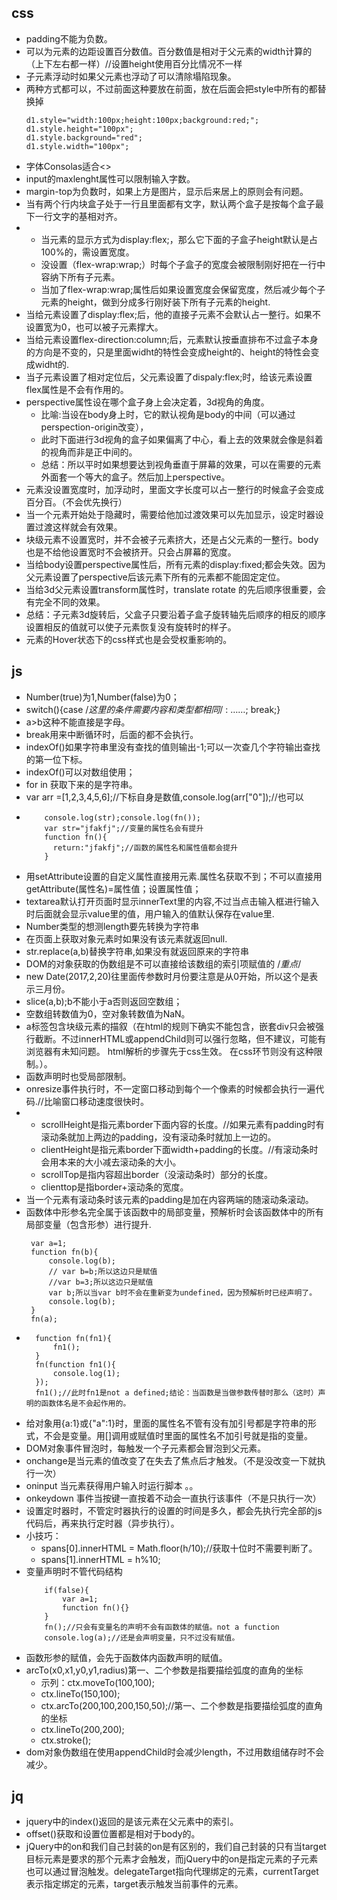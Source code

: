 ## css
+ padding不能为负数。
+ 可以为元素的边距设置百分数值。百分数值是相对于父元素的width计算的（上下左右都一样）//设置height使用百分比情况不一样
+ 子元素浮动时如果父元素也浮动了可以清除塌陷现象。
+ 两种方式都可以，不过前面这种要放在前面，放在后面会把style中所有的都替换掉
    ```
    d1.style="width:100px;height:100px;background:red;";
    d1.style.height="100px";
    d1.style.background="red";
    d1.style.width="100px";
    ```
+ 字体Consolas适合<>
+ input的maxlenght属性可以限制输入字数。
+ margin-top为负数时，如果上方是图片，显示后来居上的原则会有问题。
+ 当有两个行内块盒子处于一行且里面都有文字，默认两个盒子是按每个盒子最下一行文字的基相对齐。
+ 
    + 当元素的显示方式为display:flex;，那么它下面的子盒子height默认是占100%的，需设置宽度。
    + 没设置（flex-wrap:wrap;）时每个子盒子的宽度会被限制刚好把在一行中容纳下所有子元素。
    + 当加了flex-wrap:wrap;属性后如果设置宽度会保留宽度，然后减少每个子元素的height，做到分成多行刚好装下所有子元素的height.
+ 当给元素设置了display:flex;后，他的直接子元素不会默认占一整行。如果不设置宽为0，也可以被子元素撑大。
+ 当给元素设置flex-direction:column;后，元素默认按垂直排布不过盒子本身的方向是不变的，只是里面widht的特性会变成height的、height的特性会变成widht的.
+ 当子元素设置了相对定位后，父元素设置了dispaly:flex;时，给该元素设置flex属性是不会有作用的。
+ perspective属性设在哪个盒子身上会决定着，3d视角的角度。
    + 比喻:当设在body身上时，它的默认视角是body的中间（可以通过perspection-origin改变），
    + 此时下面进行3d视角的盒子如果偏离了中心，看上去的效果就会像是斜着的视角而非是正中间的。
    + 总结：所以平时如果想要达到视角垂直于屏幕的效果，可以在需要的元素外面套一个等大的盒子。然后加上perspective。
+ 元素没设置宽度时，加浮动时，里面文字长度可以占一整行的时候盒子会变成百分百。（不会优先换行）
+ 当一个元素开始处于隐藏时，需要给他加过渡效果可以先加显示，设定时器设置过渡这样就会有效果。
+ 块级元素不设置宽时，并不会被子元素挤大，还是占父元素的一整行。body也是不给他设置宽时不会被挤开。只会占屏幕的宽度。
+ 当给body设置perspective属性后，所有元素的display:fixed;都会失效。因为父元素设置了perspective后该元素下所有的元素都不能固定定位。
+ 当给3d父元素设置transform属性时，translate  rotate 的先后顺序很重要，会有完全不同的效果。
+ 总结：子元素3d旋转后，父盒子只要沿着子盒子旋转轴先后顺序的相反的顺序设置相反的值就可以使子元素恢复没有旋转时的样子。
+ 元素的Hover状态下的css样式也是会受权重影响的。

## js
+ Number(true)为1,Number(false)为0；
+ switch(){case /*这里的条件需要内容和类型都相同*/ : ……; break;}
+ a>b这种不能直接是字母。
+ break用来中断循环时，后面的都不会执行。
+ indexOf()如果字符串里没有查找的值则输出-1;可以一次查几个字符输出查找的第一位下标。
+ indexOf()可以对数组使用；
+ for in 获取下来的是字符串。
+ var arr =[1,2,3,4,5,6];//下标自身是数值,console.log(arr["0"]);//也可以
+ ```
      console.log(str);console.log(fn());
      var str="jfakfj";//变量的属性名会有提升
      function fn(){
        return:"jfakfj";//函数的属性名和属性值都会提升
      }
    ```
+ 用setAttribute设置的自定义属性直接用元素.属性名获取不到；不可以直接用getAttribute(属性名)=属性值；设置属性值；
+ textarea默认打开页面时显示innerText里的内容,不过当点击输入框进行输入时后面就会显示value里的值，用户输入的值默认保存在value里.
+ Number类型的想测length要先转换为字符串
+ 在页面上获取对象元素时如果没有该元素就返回null.
+ str.replace(a,b)替换字符串,如果没有就返回原来的字符串
+ DOM的对象获取的伪数组是不可以直接给该数组的索引项赋值的       /*重点*/
+ new Date(2017,2,20)往里面传参数时月份要注意是从0开始，所以这个是表示三月份。
+ slice(a,b);b不能小于a否则返回空数组；
+ 空数组转数值为0，空对象转数值为NaN。
+ a标签包含块级元素的描叙（在html的规则下确实不能包含，嵌套div只会被强行截断。不过innerHTML或appendChild则可以强行忽略，但不建议，可能有浏览器有未知问题。
html解析的步骤先于css生效。
在css环节则没有这种限制。）。
+ 函数声明时也受局部限制。
+ onresize事件执行时，不一定窗口移动到每个一个像素的时候都会执行一遍代码.//比喻窗口移动速度很快时。
+ 
    + scrollHeight是指元素border下面内容的长度。//如果元素有padding时有滚动条就加上两边的padding，没有滚动条时就加上一边的。
    + clientHeight是指元素border下面width+padding的长度。//有滚动条时会用本来的大小减去滚动条的大小。
    + scrollTop是指内容超出border（没滚动条时）部分的长度。
    + clienttop是指border+滚动条的宽度。
+ 当一个元素有滚动条时该元素的padding是加在内容两端的随滚动条滚动。
+ 函数体中形参名完全属于该函数中的局部变量，预解析时会该函数体中的所有局部变量（包含形参）进行提升.
   ```
    var a=1;
    function fn(b){
        console.log(b);
        // var b=b;所以这边只是赋值
        //var b=3;所以这边只是赋值
        var b;所以当var b时不会在重新变为undefined，因为预解析时已经声明了。
        console.log(b);
    }
    fn(a);
    ```
+ ```
    function fn(fn1){
        fn1();
    }
    fn(function fn1(){
        console.log(1);
    });
    fn1();//此时fn1是not a defined;结论：当函数是当做参数传替时那么（这时）声明的函数体名是不会起作用的。
    ```
+ 给对象用{a:1}或{"a":1}时，里面的属性名不管有没有加引号都是字符串的形式，不会是变量。用[]调用或赋值时里面的属性名不加引号就是指的变量。
+ DOM对象事件冒泡时，每触发一个子元素都会冒泡到父元素。
+ onchange是当元素的值改变了在失去了焦点后才触发。（不是没改变一下就执行一次）
+ oninput 当元素获得用户输入时运行脚本 。。
+ onkeydown 事件当按键一直按着不动会一直执行该事件（不是只执行一次）
+ 设置定时器时，不管定时器执行的设置的时间是多久，都会先执行完全部的js代码后，再来执行定时器（异步执行）。
+ 小技巧：
    + spans[0].innerHTML = Math.floor(h/10);//获取十位时不需要判断了。
    + spans[1].innerHTML = h%10;
+ 变量声明时不管代码结构
    ```
        if(false){
            var a=1;
            function fn(){}
        }
        fn();//只会有变量名的声明不会有函数体的赋值。not a function 
        console.log(a);//还是会声明变量，只不过没有赋值。
    ```
+ 函数形参的赋值，会先于函数体内函数声明的赋值。
+ arcTo(x0,x1,y0,y1,radius)第一、二个参数是指要描绘弧度的直角的坐标
    + 示列：ctx.moveTo(100,100);
    + ctx.lineTo(150,100);
    + ctx.arcTo(200,100,200,150,50);//第一、二个参数是指要描绘弧度的直角的坐标
    + ctx.lineTo(200,200);
    + ctx.stroke();
+ dom对象伪数组在使用appendChild时会减少length，不过用数组储存时不会减少。

## jq
+ jquery中的index()返回的是该元素在父元素中的索引。
+ offset()获取和设置位置都是相对于body的。
+ jQuery中的on和我们自己封装的on是有区别的，我们自己封装的只有当target目标元素是要求的那个元素才会触发，而jQuery中的on是指定元素的子元素也可以通过冒泡触发。delegateTarget指向代理绑定的元素，currentTarget表示指定绑定的元素，target表示触发当前事件的元素。
